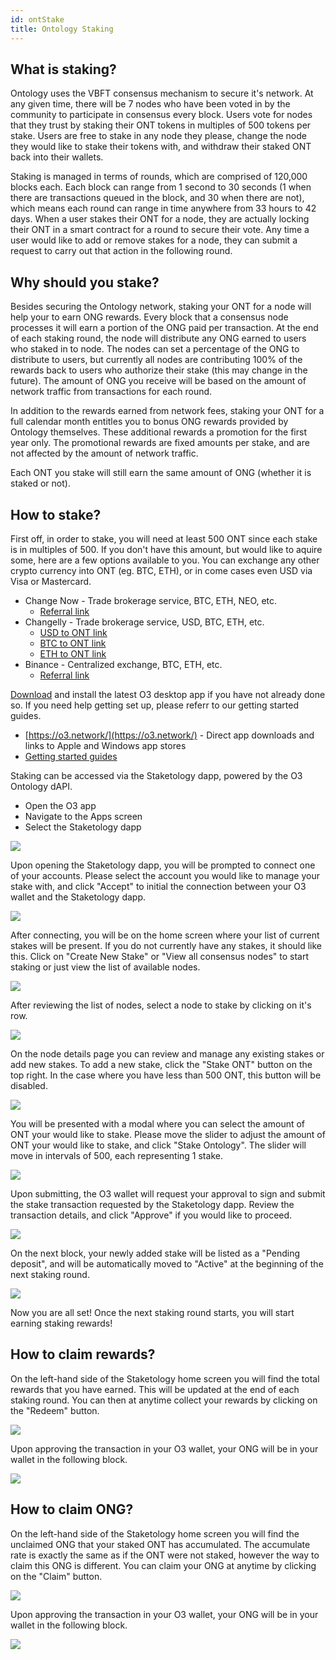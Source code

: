 ```yaml
---
id: ontStake
title: Ontology Staking
---
```


## What is staking?

Ontology uses the VBFT consensus mechanism to secure it's network. At any given time, there will be 7 nodes who have been voted in by the community to participate in consensus every block. Users vote for nodes that they trust by staking their ONT tokens in multiples of 500 tokens per stake. Users are free to stake in any node they please, change the node they would like to stake their tokens with, and withdraw their staked ONT back into their wallets.

Staking is managed in terms of rounds, which are comprised of 120,000 blocks each. Each block can range from 1 second to 30 seconds (1 when there are transactions queued in the block, and 30 when there are not), which means each round can range in time anywhere from 33 hours to 42 days. When a user stakes their ONT for a node, they are actually locking their ONT in a smart contract for a round to secure their vote. Any time a user would like to add or remove stakes for a node, they can submit a request to carry out that action in the following round.

## Why should you stake?

Besides securing the Ontology network, staking your ONT for a node will help your to earn ONG rewards. Every block that a consensus node processes it will earn a portion of the ONG paid per transaction. At the end of each staking round, the node will distribute any ONG earned to users who staked in to node. The nodes can set a percentage of the ONG to distribute to users, but currently all nodes are contributing 100% of the rewards back to users who authorize their stake (this may change in the future). The amount of ONG you receive will be based on the amount of network traffic from transactions for each round.

In addition to the rewards earned from network fees, staking your ONT for a full calendar month entitles you to bonus ONG rewards provided by Ontology themselves. These additional rewards a promotion for the first year only. The promotional rewards are fixed amounts per stake, and are not affected by the amount of network traffic.

Each ONT you stake will still earn the same amount of ONG (whether it is staked or not).

## How to stake?

First off, in order to stake, you will need at least 500 ONT since each stake is in multiples of 500. If you don't have this amount, but would like to aquire some, here are a few options available to you. You can exchange any other crypto currency into ONT (eg. BTC, ETH), or in come cases even USD via Visa or Mastercard.

- Change Now - Trade brokerage service, BTC, ETH, NEO, etc.
  - [Referral link](https://changenow.io/?link_id=40139a86e3e823)
- Changelly - Trade brokerage service, USD, BTC, ETH, etc.
  - [USD to ONT link](https://old.changelly.com/widget/v1?auth=email&from=USD&to=ONT&merchant_id=rsnwvml870y7nkuf&amount=1000&ref_id=rsnwvml870y7nkuf&color=218fff)
  - [BTC to ONT link](https://old.changelly.com/widget/v1?auth=email&from=BTC&to=ONT&merchant_id=rsnwvml870y7nkuf&amount=1&ref_id=rsnwvml870y7nkuf&color=218fff)
  - [ETH to ONT link](https://old.changelly.com/widget/v1?auth=email&from=ETH&to=ONT&merchant_id=rsnwvml870y7nkuf&amount=10&ref_id=rsnwvml870y7nkuf&color=218fff)
- Binance - Centralized exchange, BTC, ETH, etc.
  - [Referral link](https://www.binance.com/?ref=35555453)

[Download](https://o3.network/) and install the latest O3 desktop app if you have not already done so. If you need help getting set up, please referr to our getting started guides.

- [https://o3.network/](https://o3.network/) - Direct app downloads and links to Apple and Windows app stores
- [Getting started guides](https://medium.com/o3-labs/o3-desktop-setup-guide-dd132ad39d8c)

Staking can be accessed via the Staketology dapp, powered by the O3 Ontology dAPI.

- Open the O3 app
- Navigate to the Apps screen
- Select the Staketology dapp

![](/img/ontStake/appsScreen.png)

Upon opening the Staketology dapp, you will be prompted to connect one of your accounts. Please select the account you would like to manage your stake with, and click "Accept" to initial the connection between your O3 wallet and the Staketology dapp.

![](/img/ontStake/selectWallet.png)

After connecting, you will be on the home screen where your list of current stakes will be present. If you do not currently have any stakes, it should like this. Click on "Create New Stake" or "View all consensus nodes" to start staking or just view the list of available nodes.

![](/img/ontStake/noStakes.png)

After reviewing the list of nodes, select a node to stake by clicking on it's row.

![](/img/ontStake/nodeList.png)

On the node details page you can review and manage any existing stakes or add new stakes. To add a new stake, click the "Stake ONT" button on the top right. In the case where you have less than 500 ONT, this button will be disabled.

![](/img/ontStake/nodeDetails.png)

You will be presented with a modal where you can select the amount of ONT your would like to stake. Please move the slider to adjust the amount of ONT your would like to stake, and click "Stake Ontology". The slider will move in intervals of 500, each representing 1 stake.

![](/img/ontStake/addStake.png)

Upon submitting, the O3 wallet will request your approval to sign and submit the stake transaction requested by the Staketology dapp. Review the transaction details, and click "Approve" if you would like to proceed.

![](/img/ontStake/approveAdd.png)

On the next block, your newly added stake will be listed as a "Pending deposit", and will be automatically moved to "Active" at the beginning of the next staking round.

![](/img/ontStake/pendingAdd.png)

Now you are all set! Once the next staking round starts, you will start earning staking rewards!

## How to claim rewards?

On the left-hand side of the Staketology home screen you will find the total rewards that you have earned. This will be updated at the end of each staking round. You can then at anytime collect your rewards by clicking on the "Redeem" button.

![](/img/ontStake/rewards.png)

Upon approving the transaction in your O3 wallet, your ONG will be in your wallet in the following block.

![](/img/ontStake/approveRewards.png)

## How to claim ONG?

On the left-hand side of the Staketology home screen you will find the unclaimed ONG that your staked ONT has accumulated. The accumulate rate is exactly the same as if the ONT were not staked, however the way to claim this ONG is different. You can claim your ONG at anytime by clicking on the "Claim" button.

![](/img/ontStake/claim.png)

Upon approving the transaction in your O3 wallet, your ONG will be in your wallet in the following block.

![](/img/ontStake/approveClaim.png)
